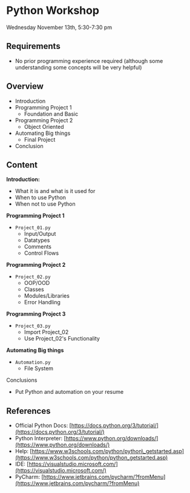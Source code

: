 # Python Workshop

Wednesday November 13th, 5:30-7:30 pm

## Requirements

- No prior programming experience required (although some understanding some concepts will be very helpful)

## Overview 

- Introduction
- Programming Project 1
	- Foundation and Basic
- Programming Project 2
	- 	Object Oriented
- Automating Big things
	- 	Final Project
- Conclusion


## Content

**Introduction:**

- What it is and what is it used for
- When to use Python
- When not to use Python

**Programming Project 1**

- `Project_01.py`
  - Input/Output
  - Datatypes
  - Comments
  - Control Flows

**Programming Project 2**

- `Project_02.py`
  - OOP/OOD
  - Classes
  - Modules/Libraries
  - Error Handling

**Programming Project 3**

- `Project_03.py`
  - Import Project_02 
  - Use Project_02's Functionality

**Automating Big things**

- `Automation.py`
  - File System

Conclusions

- Put Python and automation on your resume


## References

- Official Python Docs: [https://docs.python.org/3/tutorial/](https://docs.python.org/3/tutorial/)
- Python Interpreter: [https://www.python.org/downloads/](https://www.python.org/downloads/)
- Help: [https://www.w3schools.com/python/python\_getstarted.asp](https://www.w3schools.com/python/python_getstarted.asp)
- IDE: [https://visualstudio.microsoft.com/](https://visualstudio.microsoft.com/)
- PyCharm: [https://www.jetbrains.com/pycharm/?fromMenu](https://www.jetbrains.com/pycharm/?fromMenu)
